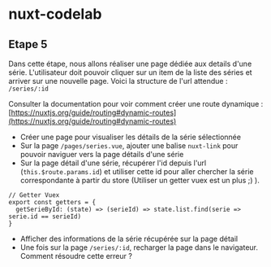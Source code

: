 # nuxt-codelab

## Etape 5

Dans cette étape, nous allons réaliser une page dédiée aux details d'une série. L'utilisateur doit pouvoir cliquer sur un item de la liste des séries et arriver sur une nouvelle page.
Voici la structure de l'url attendue : `/series/:id`

Consulter la documentation pour voir comment créer une route dynamique : [https://nuxtjs.org/guide/routing#dynamic-routes](https://nuxtjs.org/guide/routing#dynamic-routes)

- Créer une page pour visualiser les détails de la série sélectionnée
- Sur la page `/pages/series.vue`, ajouter une balise `nuxt-link` pour pouvoir naviguer vers la page détails d'une série
- Sur la page détail d'une série, récupérer l'id depuis l'url (`this.$route.params.id`) et utiliser cette id pour aller chercher la série correspondante à partir du store (Utiliser un getter vuex est un plus ;) ).

``` 
// Getter Vuex
export const getters = {
  getSerieById: (state) => (serieId) => state.list.find(serie => serie.id == serieId)
}
```

- Afficher des informations de la série récupérée sur la page détail
- Une fois sur la page `/series/:id`, recharger la page dans le navigateur. Comment résoudre cette erreur ? 

